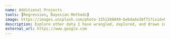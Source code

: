 ```yaml
---
name: Additional Projects
tools: [Regression, Bayesian Methods]
image: https://images.unsplash.com/photo-1551288049-bebda4e38f71?ixid=MXwxMjA3fDB8MHxzZWFyY2h8Nnx8Z3JhcGh8ZW58MHx8MHw%3D&ixlib=rb-1.2.1&auto=format&fit=crop&w=500&q=60
description: Explore other data I have wrangled, explored, and drawn insight from
external_url: https://www.google.com
---
```

